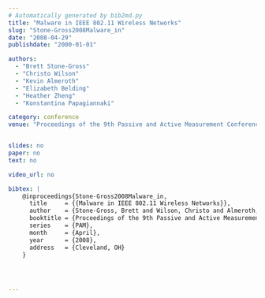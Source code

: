 ```yaml
---
# Automatically generated by bib2md.py
title: "Malware in IEEE 802.11 Wireless Networks"
slug: "Stone-Gross2008Malware_in"
date: "2008-04-29"
publishdate: "2000-01-01"

authors:
  - "Brett Stone-Gross"
  - "Christo Wilson"
  - "Kevin Almeroth"
  - "Elizabeth Belding"
  - "Heather Zheng"
  - "Konstantina Papagiannaki"

category: conference
venue: "Proceedings of the 9th Passive and Active Measurement Conference (PAM)"


slides: no
paper: no
text: no

video_url: no

bibtex: |
    @inproceedings{Stone-Gross2008Malware_in,
      title     = {{Malware in IEEE 802.11 Wireless Networks}},
      author    = {Stone-Gross, Brett and Wilson, Christo and Almeroth, Kevin and Belding, Elizabeth and Zheng, Heather and Papagiannaki, Konstantina},
      booktitle = {Proceedings of the 9th Passive and Active Measurement Conference},
      series    = {PAM},
      month     = {April},
      year      = {2008},
      address   = {Cleveland, OH}
    }




---
```


